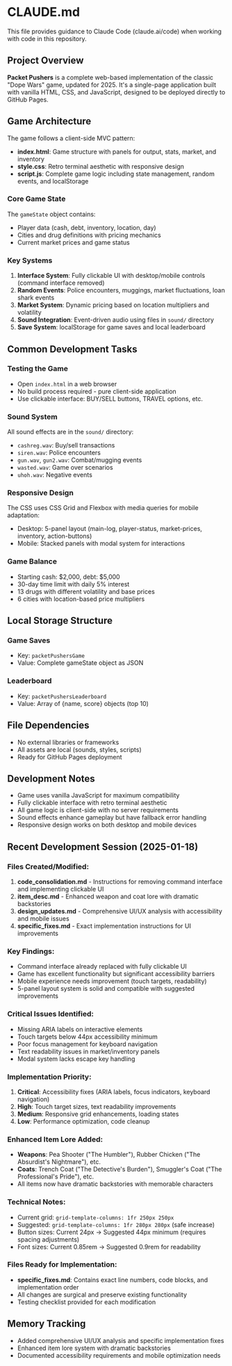 # CLAUDE.md

This file provides guidance to Claude Code (claude.ai/code) when working with code in this repository.

## Project Overview

**Packet Pushers** is a complete web-based implementation of the classic "Dope Wars" game, updated for 2025. It's a single-page application built with vanilla HTML, CSS, and JavaScript, designed to be deployed directly to GitHub Pages.

## Game Architecture

The game follows a client-side MVC pattern:

- **index.html**: Game structure with panels for output, stats, market, and inventory
- **style.css**: Retro terminal aesthetic with responsive design
- **script.js**: Complete game logic including state management, random events, and localStorage

### Core Game State
The `gameState` object contains:
- Player data (cash, debt, inventory, location, day)
- Cities and drug definitions with pricing mechanics
- Current market prices and game status

### Key Systems

1. **Interface System**: Fully clickable UI with desktop/mobile controls (command interface removed)
2. **Random Events**: Police encounters, muggings, market fluctuations, loan shark events
3. **Market System**: Dynamic pricing based on location multipliers and volatility
4. **Sound Integration**: Event-driven audio using files in `sound/` directory
5. **Save System**: localStorage for game saves and local leaderboard

## Common Development Tasks

### Testing the Game
- Open `index.html` in a web browser
- No build process required - pure client-side application
- Use clickable interface: BUY/SELL buttons, TRAVEL options, etc.

### Sound System
All sound effects are in the `sound/` directory:
- `cashreg.wav`: Buy/sell transactions
- `siren.wav`: Police encounters  
- `gun.wav`, `gun2.wav`: Combat/mugging events
- `wasted.wav`: Game over scenarios
- `uhoh.wav`: Negative events

### Responsive Design
The CSS uses CSS Grid and Flexbox with media queries for mobile adaptation:
- Desktop: 5-panel layout (main-log, player-status, market-prices, inventory, action-buttons)
- Mobile: Stacked panels with modal system for interactions

### Game Balance
- Starting cash: $2,000, debt: $5,000
- 30-day time limit with daily 5% interest
- 13 drugs with different volatility and base prices
- 6 cities with location-based price multipliers

## Local Storage Structure

### Game Saves
- Key: `packetPushersGame`
- Value: Complete gameState object as JSON

### Leaderboard
- Key: `packetPushersLeaderboard`
- Value: Array of {name, score} objects (top 10)

## File Dependencies

- No external libraries or frameworks
- All assets are local (sounds, styles, scripts)
- Ready for GitHub Pages deployment

## Development Notes

- Game uses vanilla JavaScript for maximum compatibility
- Fully clickable interface with retro terminal aesthetic
- All game logic is client-side with no server requirements
- Sound effects enhance gameplay but have fallback error handling
- Responsive design works on both desktop and mobile devices

## Recent Development Session (2025-01-18)

### Files Created/Modified:
1. **code_consolidation.md** - Instructions for removing command interface and implementing clickable UI
2. **item_desc.md** - Enhanced weapon and coat lore with dramatic backstories
3. **design_updates.md** - Comprehensive UI/UX analysis with accessibility and mobile issues
4. **specific_fixes.md** - Exact implementation instructions for UI improvements

### Key Findings:
- Command interface already replaced with fully clickable UI
- Game has excellent functionality but significant accessibility barriers
- Mobile experience needs improvement (touch targets, readability)
- 5-panel layout system is solid and compatible with suggested improvements

### Critical Issues Identified:
- Missing ARIA labels on interactive elements
- Touch targets below 44px accessibility minimum
- Poor focus management for keyboard navigation
- Text readability issues in market/inventory panels
- Modal system lacks escape key handling

### Implementation Priority:
1. **Critical**: Accessibility fixes (ARIA labels, focus indicators, keyboard navigation)
2. **High**: Touch target sizes, text readability improvements
3. **Medium**: Responsive grid enhancements, loading states
4. **Low**: Performance optimization, code cleanup

### Enhanced Item Lore Added:
- **Weapons**: Pea Shooter ("The Humbler"), Rubber Chicken ("The Absurdist's Nightmare"), etc.
- **Coats**: Trench Coat ("The Detective's Burden"), Smuggler's Coat ("The Professional's Pride"), etc.
- All items now have dramatic backstories with memorable characters

### Technical Notes:
- Current grid: `grid-template-columns: 1fr 250px 250px`
- Suggested: `grid-template-columns: 1fr 280px 280px` (safe increase)
- Button sizes: Current 24px → Suggested 44px minimum (requires spacing adjustments)
- Font sizes: Current 0.85rem → Suggested 0.9rem for readability

### Files Ready for Implementation:
- **specific_fixes.md**: Contains exact line numbers, code blocks, and implementation order
- All changes are surgical and preserve existing functionality
- Testing checklist provided for each modification

## Memory Tracking
- Added comprehensive UI/UX analysis and specific implementation fixes
- Enhanced item lore system with dramatic backstories
- Documented accessibility requirements and mobile optimization needs